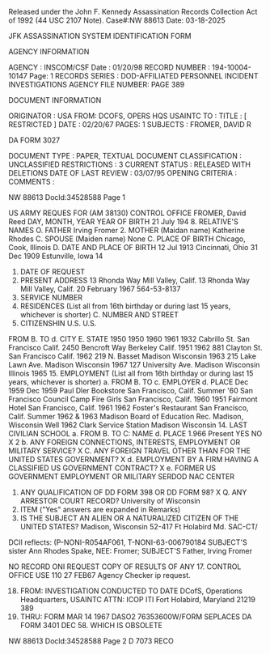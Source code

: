 Released under the John F. Kennedy
Assassination Records Collection Act of
1992 (44 USC 2107 Note). Case#:NW
88613 Date: 03-18-2025

JFK ASSASSINATION SYSTEM
IDENTIFICATION FORM

AGENCY INFORMATION

AGENCY : INSCOM/CSF Date : 01/20/98
RECORD NUMBER : 194-10004-10147 Page: 1
RECORDS SERIES : DOD-AFFILIATED PERSONNEL INCIDENT INVESTIGATIONS
AGENCY FILE NUMBER: PAGE 389

DOCUMENT INFORMATION

ORIGINATOR : USA
FROM: DCOFS, OPERS HQS USAINTC
TO :
TITLE : [ RESTRICTED ]
DATE : 02/20/67
PAGES: 1
SUBJECTS : FROMER, DAVID R

DA FORM 3027

DOCUMENT TYPE : PAPER, TEXTUAL DOCUMENT
CLASSIFICATION : UNCLASSIFIED
RESTRICTIONS : 3
CURRENT STATUS : RELEASED WITH DELETIONS
DATE OF LAST REVIEW : 03/07/95
OPENING CRITERIA :
COMMENTS :

NW 88613 Docld:34528588 Page 1

US ARMY REQUES FOR
(AM 38130)
CONTROL OFFICE
FROMER, David Reed
DAY, MONTH, YEAR
YEAR OF BIRTH
21 July 194
8. RELATIVE'S NAMES
O. FATHER
Irving Fromer
2. MOTHER (Maidan name)
Katherine Rhodes
C. SPOUSE (Maiden name)
None
C. PLACE OF BIRTH
Chicago, Cook, Illinois
D. DATE AND PLACE OF BIRTH
12 Jul 1913
Cincinnati, Ohio
31 Dec 1909
Estunville, Iowa
14
1. DATE OF REQUEST
10. PRESENT ADDRESS
13 Rhonda Way
Mill Valley, Calif.
13 Rhonda Way
Mill Valley, Calif.
20 February 1967
564-53-8137
7. SERVICE NUMBER
12. RESIDENCES (List all from 16th birthday or during last 15 years, whichever is shorter)
C. NUMBER AND STREET
11. CITIZENSHIN
U.S.
U.S.

FROM
B. TO
d. CITY
E. STATE
1950
1950
1960
1961
1932 Cabrillo St.
San Francisco
Calif.
2450 Bencroft Way
Berkeley
Calif.
1951
1962
881 Clayton St.
San Francisco
Calif.
1962
219 N. Basset
Madison
Wisconsin
1963
215 Lake Lawn Ave.
Madison
Wisconsin
1967
127 University Ave.
Madison
Wisconsin
Illinois
1965
15. EMPLOYMENT (List all from 16th birthday or during last 15 years, whichever is shorter)
a. FROM
B. TO
c. EMPLOYER
d. PLACE
Dec 1959
Dec 1959
Paul Dler Bookstore
San Francisco, Calif.
Summer '60
San Francisco Council Camp Fire Girls San Francisco, Calif.
1960
1951
Fairmont Hotel
San Francisco, Calif.
1961
1962
Foster's Restaurant
San Francisco, Calif.
Summer 1962 & 1963
Madison Board of Education Rec.
Madison, Wisconsin
Well 1962
Clark Service Station
Madison Wisconsin
14. LAST CIVILIAN SCHOOL
a. FROM
B. TO
C: NAME
d. PLACE
1.966
Present
YES
NO
X
2
b. ANY FOREIGN CONNECTIONS, INTERESTS, EMPLOYMENT OR MILITARY SERVICE?
X
C. ANY FOREIGN TRAVEL OTHER THAN FOR THE UNITED STATES GOVERNMENT?
X
d. EMPLOYMENT BY A FIRM HAVING A CLASSIFIED US GOVERNMENT CONTRACT?
X
e. FORMER US GOVERNMENT EMPLOYMENT OR MILITARY SERDOD NAC CENTER
1. ANY QUALIFICATION OF DD FORM 398 OR DD FORM 98?
X
Q. ANY ARRESTOR COURT RECORD?
University of Wisconsin
15. ITEM ("Yes" answers are expanded in Remarks)
0. IS THE SUBJECT AN ALIEN OR A NATURALIZED CITIZEN OF THE UNITED STATES?
Madison, Wisconsin
52-417
Ft Holabird Md.
SAC-CT/

DCII reflects: (P-NONI-R054AF061, T-NONI-63-006790184
SUBJECT'S sister Ann Rhodes Spake, NEE: Fromer; SUBJECT'S Father, Irving Fromer

NO RECORD ONI REQUEST COPY OF RESULTS OF ANY
17. CONTROL OFFICE USE
110 27 FEB67
Agency Checker
ip request.

18. FROM:
INVESTIGATION CONDUCTED TO DATE
DCofS, Operations
Headquarters, USAINTC
ATTN: ICOP ITI
Fort Holabird, Maryland 21219
389
19. THRU:
FORM
MAR 14 1967
DASO2 76353600W/FORM SEPLACES DA FORM 3401 DEC 58. WHICH IS OBSOLETE

NW 88613 Docld:34528588 Page 2
D
7073 RECO
